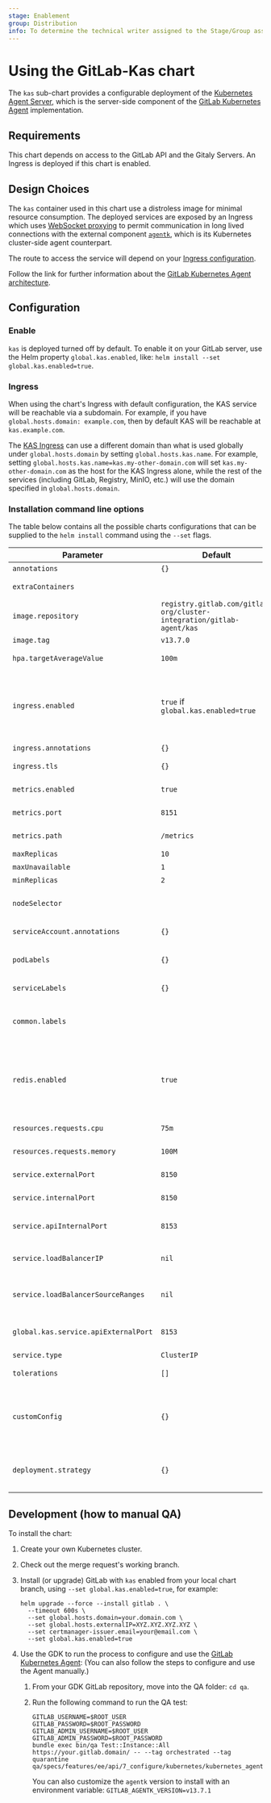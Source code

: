 ```yaml
---
stage: Enablement
group: Distribution
info: To determine the technical writer assigned to the Stage/Group associated with this page, see https://about.gitlab.com/handbook/engineering/ux/technical-writing/#designated-technical-writers
---
```


# Using the GitLab-Kas chart

The `kas` sub-chart provides a configurable deployment of the [Kubernetes Agent Server](https://gitlab.com/gitlab-org/cluster-integration/gitlab-agent#gitlab-kubernetes-agent-server-kas), which is the server-side component of the [GitLab Kubernetes Agent](https://gitlab.com/gitlab-org/cluster-integration/gitlab-agent) implementation.

## Requirements

This chart depends on access to the GitLab API and the Gitaly Servers. An Ingress is deployed if this chart is enabled.

## Design Choices

The `kas` container used in this chart use a distroless image for minimal resource consumption. The deployed services are exposed by an Ingress which uses [WebSocket proxying](https://nginx.org/en/docs/http/websocket.html) to permit communication in long lived connections with the external component [`agentk`](https://gitlab.com/gitlab-org/cluster-integration/gitlab-agent#gitlab-kubernetes-agent-agentk), which is its Kubernetes cluster-side agent counterpart.

The route to access the service will depend on your [Ingress configuration](#ingress).

Follow the link for further information about the [GitLab Kubernetes Agent architecture](https://gitlab.com/gitlab-org/cluster-integration/gitlab-agent/-/blob/master/doc/architecture.md).

## Configuration

### Enable

`kas` is deployed turned off by default. To enable it on your GitLab server, use the Helm property `global.kas.enabled`, like: `helm install --set global.kas.enabled=true`.

### Ingress

When using the chart's Ingress with default configuration, the KAS service will be reachable via a subdomain. For example, if you have `global.hosts.domain: example.com`, then by default KAS will be reachable at `kas.example.com`.

The [KAS Ingress](https://gitlab.com/gitlab-org/charts/gitlab/-/blob/master/charts/gitlab/charts/kas/templates/ingress.yaml) can use a different domain than what is used globally under `global.hosts.domain` by setting `global.hosts.kas.name`. For example, setting `global.hosts.kas.name=kas.my-other-domain.com` will set `kas.my-other-domain.com` as the host for the KAS Ingress alone, while the rest of the services (including GitLab, Registry, MinIO, etc.) will use the domain specified in `global.hosts.domain`.

### Installation command line options

The table below contains all the possible charts configurations that can be supplied to
the `helm install` command using the `--set` flags.

| Parameter                   | Default        | Description                      |
| --------------------------- | -------------- | ---------------------------------|
| `annotations`               | `{}`           | Pod annotations                  |
| `extraContainers`           |                | List of extra containers to include      |
| `image.repository`          | `registry.gitlab.com/gitlab-org/cluster-integration/gitlab-agent/kas` | image repository |
| `image.tag`                 | `v13.7.0`      | Image tag                        |
| `hpa.targetAverageValue`    | `100m`         | Set the autoscaling target value (CPU) |
| `ingress.enabled`           |  `true` if `global.kas.enabled=true` | You can use `kas.ingress.enabled` to explicitly turn it on or off. If not set, you can optionally use `global.ingress.enabled` for the same purpose. |
| `ingress.annotations`       | `{}`           | Ingress annotations              |
| `ingress.tls`               | `{}`           | Ingress TLS configuration        |
| `metrics.enabled`           | `true`         | Toggle Prometheus metrics exporter |
| `metrics.port`              | `8151`         | Port number to use for the metrics exporter |
| `metrics.path`              | `/metrics`     | Path to use for the metrics exporter |
| `maxReplicas`               | `10`           | HPA `maxReplicas`                |
| `maxUnavailable`            | `1`            | HPA `maxUnavailable`             |
| `minReplicas`               | `2`            | HPA `maxReplicas`                |
| `nodeSelector`              |                | Define a [nodeSelector](https://kubernetes.io/docs/concepts/scheduling-eviction/assign-pod-node/#nodeselector) for the `Pod`s of this `Deployment`, if present. |
| `serviceAccount.annotations`| `{}`       | Service account annotations      |
| `podLabels`                 | `{}`           | Supplemental Pod labels. Not used for selectors. |
| `serviceLabels`             | `{}`           | Supplemental service labels |
| `common.labels`             |                | Supplemental labels that are applied to all objects created by this chart. |
| `redis.enabled`             | `true`         | Allows opting-out of using Redis for KAS features. Warnings: Redis will become a hard dependency soon, so this key is already deprecated. |
| `resources.requests.cpu`    | `75m`                 | GitLab Exporter minimum CPU                    |
| `resources.requests.memory` | `100M`                | GitLab Exporter minimum memory                 |
| `service.externalPort`      | `8150`         | External port (for agentk connections) |
| `service.internalPort`      | `8150`         | Internal port (for agentk connections) |
| `service.apiInternalPort`   | `8153`         | Internal port for the internal API (for GitLab backend) |
| `service.loadBalancerIP`    | `nil`          | A custom load balancer IP when `service.type` is `LoadBalancer` |
| `service.loadBalancerSourceRanges` | `nil`   | A list of custom load balancer source ranges when `service.type` is `LoadBalancer` |
| `global.kas.service.apiExternalPort` | `8153` | External port for the internal API (for GitLab backend) |
| `service.type`              | `ClusterIP`    | Service type                     |
| `tolerations`               | `[]`           | Toleration labels for pod assignment     |
| `customConfig`              | `{}`           | When given, merges the default `kas` configuration with these values giving precedence to those defined here. |
| `deployment.strategy`       | `{}`           | Allows one to configure the update strategy utilized by the deployment |

## Development (how to manual QA)

To install the chart:

1. Create your own Kubernetes cluster.
1. Check out the merge request's working branch.
1. Install (or upgrade) GitLab with `kas` enabled from your local chart branch,
   using `--set global.kas.enabled=true`, for example:

   ```shell
   helm upgrade --force --install gitlab . \
     --timeout 600s \
     --set global.hosts.domain=your.domain.com \
     --set global.hosts.externalIP=XYZ.XYZ.XYZ.XYZ \
     --set certmanager-issuer.email=your@email.com \
     --set global.kas.enabled=true
   ```

1. Use the GDK to run the process to configure and use the
   [GitLab Kubernetes Agent](https://docs.gitlab.com/ee/user/clusters/agent/):
   (You can also follow the steps to configure and use the Agent manually.)

   1. From your GDK GitLab repository, move into the QA folder: `cd qa`.
   1. Run the following command to run the QA test:

      ```shell
      GITLAB_USERNAME=$ROOT_USER
      GITLAB_PASSWORD=$ROOT_PASSWORD
      GITLAB_ADMIN_USERNAME=$ROOT_USER
      GITLAB_ADMIN_PASSWORD=$ROOT_PASSWORD
      bundle exec bin/qa Test::Instance::All https://your.gitlab.domain/ -- --tag orchestrated --tag quarantine qa/specs/features/ee/api/7_configure/kubernetes/kubernetes_agent_spec.rb
      ```

      You can also customize the `agentk` version to install with an environment variable: `GITLAB_AGENTK_VERSION=v13.7.1`
